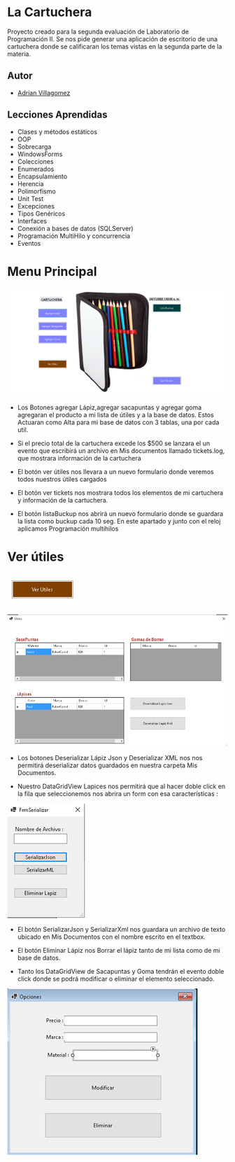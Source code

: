 # La Cartuchera
 Proyecto creado para la segunda evaluación de Laboratorio de Programación II.
 Se nos pide generar una aplicación de escritorio de una cartuchera donde se calificaran los temas vistas en la segunda parte de la materia.

 ## Autor
  * [Adrian Villagomez](https://github.com/adrianvillagomez)

 ## Lecciones Aprendidas

+ Clases y métodos estáticos
+ OOP
+ Sobrecarga
+ WindowsForms
+ Colecciones
+ Enumerados
+ Encapsulamiento
+ Herencia
+ Polimorfismo
+ Unit Test
+ Excepciones
+ Tipos Genéricos
+ Interfaces
+ Conexión a bases de datos (SQLServer)
+ Programación MultiHilo y concurrencia
+ Eventos


# Menu Principal

![Imagen](/ImagenesReadme/main.png)

* Los Botones agregar Lápiz,agregar sacapuntas y agregar goma agregaran el producto a mi lista de útiles y a la base de datos.
Estos Actuaran como Alta para mi base de datos con 3 tablas, una por cada util.
* Si el precio total de la cartuchera excede los $500 se lanzara el un evento que escribirá un archivo en Mis documentos llamado tickets.log, que mostrara información de la cartuchera

* El botón ver útiles nos llevara a un nuevo formulario donde veremos todos nuestros útiles cargados

* El botón ver tickets nos mostrara  todos los elementos de mi cartuchera y información de la cartuchera.

* El botón listaBuckup nos abrirá un nuevo formulario donde se guardara la lista como buckup cada 10 seg.
En este apartado y junto con el reloj aplicamos Programación multihilos
# Ver útiles

![Imagen](/ImagenesReadme/verutiles.png)

![Imagen](/ImagenesReadme/VerUtilesDiagrama.png)

* Los botones Deserializar Lápiz Json y Deserializar XML nos nos permitirá deserializar datos guardados en nuestra carpeta Mis Documentos.

* Nuestro DataGridView Lapices nos permitirá que al hacer doble click en la fila que seleccionemos nos abrira un form con esa características :

![Imagen](/ImagenesReadme/serializar.png)

* El botón SerializarJson y SerializarXml nos guardara un archivo de texto ubicado en Mis Documentos con el nombre escrito en el textbox.

* El botón Eliminar Lápiz nos Borrar el lápiz tanto de mi lista como de mi base de datos.

* Tanto los DataGridView de Sacapuntas y Goma tendrán el evento doble click donde se podrá modificar o eliminar el elemento seleccionado.

![Imagen](/ImagenesReadme/Opciones.png)
